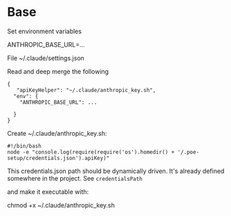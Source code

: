 # Base
Set environment variables

ANTHROPIC_BASE_URL=...


File
~/.claude/settings.json

Read and deep merge the following

```
{
   "apiKeyHelper": "~/.claude/anthropic_key.sh",
  "env": {
    "ANTHROPIC_BASE_URL": ...
    
  }
}
```

Create ~/.claude/anthropic_key.sh:

```
#!/bin/bash
node -e "console.log(require(require('os').homedir() + '/.poe-setup/credentials.json').apiKey)"
```

This credentials.json path should be dynamically driven. It's already defined somewhere in the project. See `credentialsPath`

and make it executable with:

chmod +x ~/.claude/anthropic_key.sh